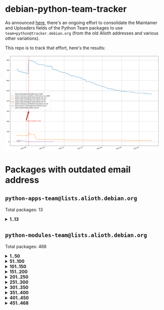 # debian-python-team-tracker



As announced [here](https://lists.debian.org/debian-python/2021/08/msg00006.html), there's an ongoing effort to consolidate the Maintainer and Uploaders fields of the Python Team packages to use `team+python@tracker.debian.org` (from the old Alioth addresses and various other variations).



This repo is to track that effort, here's the results:



![Python team emails](images/python_team_emails.svg)


# Packages with outdated email address

## `python-apps-team@lists.alioth.debian.org`
Total packages: 13
<details>
<summary><b>1..13</b></summary>


| # | Package | Version |
| --- | --- | --- |
| 1 | [ctop](https://tracker.debian.org/ctop) | 1.0.0-2.1 |
| 2 | [db2twitter](https://tracker.debian.org/db2twitter) | 0.6-1.1 |
| 3 | [dodgy](https://tracker.debian.org/dodgy) | 0.1.9-3 |
| 4 | [etm](https://tracker.debian.org/etm) | 3.2.30-1.1 |
| 5 | [freealchemist](https://tracker.debian.org/freealchemist) | 0.5-1.1 |
| 6 | [kanboard-cli](https://tracker.debian.org/kanboard-cli) | 0.0.2-1.1 |
| 7 | [lightyears](https://tracker.debian.org/lightyears) | 1.4-2 |
| 8 | [pipenv](https://tracker.debian.org/pipenv) | 11.9.0-1.1 |
| 9 | [prospector](https://tracker.debian.org/prospector) | 1.1.7-2 |
| 10 | [pybik](https://tracker.debian.org/pybik) | 3.0-3.1 |
| 11 | [retweet](https://tracker.debian.org/retweet) | 0.10-1.1 |
| 12 | [sinntp](https://tracker.debian.org/sinntp) | 1.6-1.2 |
| 13 | [smem](https://tracker.debian.org/smem) | 1.5-1.1 |
</details>

## `python-modules-team@lists.alioth.debian.org`
Total packages: 468
<details>
<summary><b>1..50</b></summary>


| # | Package | Version |
| --- | --- | --- |
| 1 | [anorack](https://tracker.debian.org/anorack) | 0.2.7-1 |
| 2 | [anosql](https://tracker.debian.org/anosql) | 1.0.1-1 |
| 3 | [asn1crypto](https://tracker.debian.org/asn1crypto) | 1.4.0-1 |
| 4 | [astral](https://tracker.debian.org/astral) | 1.6.1-2 |
| 5 | [authres](https://tracker.debian.org/authres) | 1.2.0-2 |
| 6 | [automat](https://tracker.debian.org/automat) | 20.2.0-1 |
| 7 | [azure-cosmos-table-python](https://tracker.debian.org/azure-cosmos-table-python) | 1.0.5+git20191025-5 |
| 8 | [bdist-nsi](https://tracker.debian.org/bdist-nsi) | 0.1.5-2 |
| 9 | [bernhard](https://tracker.debian.org/bernhard) | 0.2.6-2 |
| 10 | [betamax](https://tracker.debian.org/betamax) | 0.8.1-2 |
| 11 | [bibtexparser](https://tracker.debian.org/bibtexparser) | 1.1.0+ds-3 |
| 12 | [binaryornot](https://tracker.debian.org/binaryornot) | 0.4.4+dfsg-4 |
| 13 | [bitstruct](https://tracker.debian.org/bitstruct) | 8.9.0-1 |
| 14 | [case](https://tracker.debian.org/case) | 1.5.3+dfsg-3 |
| 15 | [cerealizer](https://tracker.debian.org/cerealizer) | 0.8.1-3 |
| 16 | [chardet](https://tracker.debian.org/chardet) | 4.0.0-1 |
| 17 | [chargebee-python](https://tracker.debian.org/chargebee-python) | 1.6.6-1 |
| 18 | [codicefiscale](https://tracker.debian.org/codicefiscale) | 0.9+ds0-2 |
| 19 | [colorclass](https://tracker.debian.org/colorclass) | 2.2.0-2.2 |
| 20 | [colorspacious](https://tracker.debian.org/colorspacious) | 1.1.2-2 |
| 21 | [commonmark](https://tracker.debian.org/commonmark) | 0.9.1-3 |
| 22 | [constantly](https://tracker.debian.org/constantly) | 15.1.0-2 |
| 23 | [contextlib2](https://tracker.debian.org/contextlib2) | 0.6.0.post1-1 |
| 24 | [cookiecutter](https://tracker.debian.org/cookiecutter) | 1.7.3-1 |
| 25 | [coreapi](https://tracker.debian.org/coreapi) | 2.3.3-4 |
| 26 | [coreschema](https://tracker.debian.org/coreschema) | 0.0.4-3 |
| 27 | [cov-core](https://tracker.debian.org/cov-core) | 1.15.0-3 |
| 28 | [cppy](https://tracker.debian.org/cppy) | 1.1.0-2 |
| 29 | [cram](https://tracker.debian.org/cram) | 0.7-4 |
| 30 | [cssutils](https://tracker.debian.org/cssutils) | 1.0.2-3 |
| 31 | [d2to1](https://tracker.debian.org/d2to1) | 0.2.12-2 |
| 32 | [debiancontributors](https://tracker.debian.org/debiancontributors) | 0.7.8-2 |
| 33 | [devpi-common](https://tracker.debian.org/devpi-common) | 3.2.2-1.1 |
| 34 | [django-ajax-selects](https://tracker.debian.org/django-ajax-selects) | 1.7.0-3 |
| 35 | [django-bitfield](https://tracker.debian.org/django-bitfield) | 1.9.6-2 |
| 36 | [django-dirtyfields](https://tracker.debian.org/django-dirtyfields) | 1.3.1-2 |
| 37 | [django-environ](https://tracker.debian.org/django-environ) | 0.4.4-2 |
| 38 | [django-filter](https://tracker.debian.org/django-filter) | 2.4.0-1 |
| 39 | [django-hvad](https://tracker.debian.org/django-hvad) | 1.8.0-1.1 |
| 40 | [django-js-reverse](https://tracker.debian.org/django-js-reverse) | 0.7.3-1.1 |
| 41 | [django-macaddress](https://tracker.debian.org/django-macaddress) | 1.5.0-2 |
| 42 | [django-memoize](https://tracker.debian.org/django-memoize) | 2.2.0+dfsg-1 |
| 43 | [django-nose](https://tracker.debian.org/django-nose) | 1.4.6-2.1 |
| 44 | [django-notification](https://tracker.debian.org/django-notification) | 1.2.0-3 |
| 45 | [django-pagination](https://tracker.debian.org/django-pagination) | 1.0.7-4 |
| 46 | [django-paintstore](https://tracker.debian.org/django-paintstore) | 0.2-4 |
| 47 | [django-picklefield](https://tracker.debian.org/django-picklefield) | 3.0.1-1 |
| 48 | [django-pipeline](https://tracker.debian.org/django-pipeline) | 1.6.14-3 |
| 49 | [django-simple-redis-admin](https://tracker.debian.org/django-simple-redis-admin) | 1.4.0-2 |
| 50 | [django-stronghold](https://tracker.debian.org/django-stronghold) | 0.3.0+debian-2 |
</details>
<details>
<summary><b>51..100</b></summary>

| # | Package | Version |
| --- | --- | --- |
| 51 | [django-webpack-loader](https://tracker.debian.org/django-webpack-loader) | 0.6.0-2 |
| 52 | [django-wkhtmltopdf](https://tracker.debian.org/django-wkhtmltopdf) | 3.3.0-1 |
| 53 | [django-xmlrpc](https://tracker.debian.org/django-xmlrpc) | 0.1.8-2 |
| 54 | [djangorestframework-api-key](https://tracker.debian.org/djangorestframework-api-key) | 2.0.0-2 |
| 55 | [dkimpy](https://tracker.debian.org/dkimpy) | 1.0.5-1 |
| 56 | [dnsdiag](https://tracker.debian.org/dnsdiag) | 2.0.2-1 |
| 57 | [dockerpty](https://tracker.debian.org/dockerpty) | 0.4.1-2 |
| 58 | [drf-generators](https://tracker.debian.org/drf-generators) | 0.5.0-1 |
| 59 | [elasticsearch-curator](https://tracker.debian.org/elasticsearch-curator) | 5.8.1-1 |
| 60 | [enum34](https://tracker.debian.org/enum34) | 1.1.6-4 |
| 61 | [enzyme](https://tracker.debian.org/enzyme) | 0.4.1-2 |
| 62 | [exam](https://tracker.debian.org/exam) | 0.10.5-3 |
| 63 | [factory-boy](https://tracker.debian.org/factory-boy) | 2.11.1-3 |
| 64 | [faker](https://tracker.debian.org/faker) | 0.9.3-0.1 |
| 65 | [fakesleep](https://tracker.debian.org/fakesleep) | 0.1-2 |
| 66 | [fastchunking](https://tracker.debian.org/fastchunking) | 0.0.3-2 |
| 67 | [feedgenerator](https://tracker.debian.org/feedgenerator) | 1.9-2 |
| 68 | [flask-api](https://tracker.debian.org/flask-api) | 1.1+dfsg-1.1 |
| 69 | [flask-babelex](https://tracker.debian.org/flask-babelex) | 0.9.4-1 |
| 70 | [flask-bcrypt](https://tracker.debian.org/flask-bcrypt) | 0.7.1-2 |
| 71 | [flask-compress](https://tracker.debian.org/flask-compress) | 1.4.0-3 |
| 72 | [flask-gravatar](https://tracker.debian.org/flask-gravatar) | 0.4.2-2 |
| 73 | [flask-htmlmin](https://tracker.debian.org/flask-htmlmin) | 1.3.2-2 |
| 74 | [flask-ldapconn](https://tracker.debian.org/flask-ldapconn) | 0.7.2-1.1 |
| 75 | [flask-limiter](https://tracker.debian.org/flask-limiter) | 1.0.1-2 |
| 76 | [flask-mail](https://tracker.debian.org/flask-mail) | 0.9.1+dfsg1-1.1 |
| 77 | [flask-mongoengine](https://tracker.debian.org/flask-mongoengine) | 0.9.3-4 |
| 78 | [flask-multistatic](https://tracker.debian.org/flask-multistatic) | 1.0-2 |
| 79 | [flask-script](https://tracker.debian.org/flask-script) | 2.0.6-2 |
| 80 | [flask-silk](https://tracker.debian.org/flask-silk) | 0.2-18 |
| 81 | [flask-wtf](https://tracker.debian.org/flask-wtf) | 0.14.3-1 |
| 82 | [flufl.enum](https://tracker.debian.org/flufl.enum) | 4.1.1-3 |
| 83 | [flufl.i18n](https://tracker.debian.org/flufl.i18n) | 3.0.1-1 |
| 84 | [flufl.lock](https://tracker.debian.org/flufl.lock) | 5.0.1-1 |
| 85 | [flufl.password](https://tracker.debian.org/flufl.password) | 1.3-3 |
| 86 | [flufl.testing](https://tracker.debian.org/flufl.testing) | 0.7-2 |
| 87 | [gerritlib](https://tracker.debian.org/gerritlib) | 0.8.0-2 |
| 88 | [gmplot](https://tracker.debian.org/gmplot) | 1.2.0-2 |
| 89 | [gtextfsm](https://tracker.debian.org/gtextfsm) | 1.1.0-2 |
| 90 | [gtts](https://tracker.debian.org/gtts) | 2.0.3-1 |
| 91 | [gtts-token](https://tracker.debian.org/gtts-token) | 1.1.3-1 |
| 92 | [guzzle-sphinx-theme](https://tracker.debian.org/guzzle-sphinx-theme) | 0.7.11-5 |
| 93 | [hachoir](https://tracker.debian.org/hachoir) | 3.1.0+dfsg-3 |
| 94 | [haproxy-log-analysis](https://tracker.debian.org/haproxy-log-analysis) | 2.0~b0-2 |
| 95 | [heapdict](https://tracker.debian.org/heapdict) | 1.0.1-1 |
| 96 | [hiro](https://tracker.debian.org/hiro) | 0.5-2 |
| 97 | [hypothesis-auto](https://tracker.debian.org/hypothesis-auto) | 1.1.4-2 |
| 98 | [importmagic](https://tracker.debian.org/importmagic) | 0.1.7-2 |
| 99 | [inflection](https://tracker.debian.org/inflection) | 0.3.1-2 |
| 100 | [json-tricks](https://tracker.debian.org/json-tricks) | 3.11.0-2 |
</details>
<details>
<summary><b>101..150</b></summary>

| # | Package | Version |
| --- | --- | --- |
| 101 | [jsonhyperschema-codec](https://tracker.debian.org/jsonhyperschema-codec) | 1.0.3-2 |
| 102 | [jupyter-sphinx-theme](https://tracker.debian.org/jupyter-sphinx-theme) | 0.0.6+ds1-10 |
| 103 | [kitchen](https://tracker.debian.org/kitchen) | 1.2.6-2 |
| 104 | [kivy](https://tracker.debian.org/kivy) | 1.11.0-2 |
| 105 | [lazr.delegates](https://tracker.debian.org/lazr.delegates) | 2.0.3-2 |
| 106 | [lazr.smtptest](https://tracker.debian.org/lazr.smtptest) | 2.0.3-2 |
| 107 | [lexicon](https://tracker.debian.org/lexicon) | 3.3.17-1 |
| 108 | [libthumbor](https://tracker.debian.org/libthumbor) | 1.3.3-2 |
| 109 | [logilab-constraint](https://tracker.debian.org/logilab-constraint) | 0.6.0-2 |
| 110 | [mako](https://tracker.debian.org/mako) | 1.1.3+ds1-2 |
| 111 | [manuel](https://tracker.debian.org/manuel) | 1.10.1-2 |
| 112 | [mercurial-extension-utils](https://tracker.debian.org/mercurial-extension-utils) | 1.5.1-3 |
| 113 | [mercurial-keyring](https://tracker.debian.org/mercurial-keyring) | 1.3.1-3 |
| 114 | [milksnake](https://tracker.debian.org/milksnake) | 0.1.5-1 |
| 115 | [mimerender](https://tracker.debian.org/mimerender) | 0.6.0-2 |
| 116 | [mmllib](https://tracker.debian.org/mmllib) | 0.3.0.post1-2 |
| 117 | [mockldap](https://tracker.debian.org/mockldap) | 0.3.0-4 |
| 118 | [modernize](https://tracker.debian.org/modernize) | 0.7-2 |
| 119 | [moksha.common](https://tracker.debian.org/moksha.common) | 1.2.5-4 |
| 120 | [mrtparse](https://tracker.debian.org/mrtparse) | 1.6-2 |
| 121 | [musicbrainzngs](https://tracker.debian.org/musicbrainzngs) | 0.7.1-2 |
| 122 | [mutagen](https://tracker.debian.org/mutagen) | 1.45.1-2 |
| 123 | [mwic](https://tracker.debian.org/mwic) | 0.7.8-1 |
| 124 | [mysql-connector-python](https://tracker.debian.org/mysql-connector-python) | 8.0.15-2 |
| 125 | [nb2plots](https://tracker.debian.org/nb2plots) | 0.6-2 |
| 126 | [netmiko](https://tracker.debian.org/netmiko) | 2.4.2-1 |
| 127 | [networkx](https://tracker.debian.org/networkx) | 2.5+ds-2 |
| 128 | [nose2](https://tracker.debian.org/nose2) | 0.9.2-1 |
| 129 | [nose2-cov](https://tracker.debian.org/nose2-cov) | 1.0a4-3 |
| 130 | [ntplib](https://tracker.debian.org/ntplib) | 0.3.3-2 |
| 131 | [numpy-stl](https://tracker.debian.org/numpy-stl) | 2.9.0-1 |
| 132 | [obsub](https://tracker.debian.org/obsub) | 0.2-4 |
| 133 | [okasha](https://tracker.debian.org/okasha) | 0.2.4-4 |
| 134 | [overpass](https://tracker.debian.org/overpass) | 0.7-1 |
| 135 | [pastescript](https://tracker.debian.org/pastescript) | 2.0.2-4 |
| 136 | [pep8](https://tracker.debian.org/pep8) | 1.7.1-9 |
| 137 | [pep8-naming](https://tracker.debian.org/pep8-naming) | 0.10.0-1 |
| 138 | [pg8000](https://tracker.debian.org/pg8000) | 1.10.6-2 |
| 139 | [pidcat](https://tracker.debian.org/pidcat) | 2.1.0-4 |
| 140 | [plastex](https://tracker.debian.org/plastex) | 2.1-2 |
| 141 | [portio](https://tracker.debian.org/portio) | 0.5-4 |
| 142 | [power](https://tracker.debian.org/power) | 1.4+dfsg-4 |
| 143 | [pprintpp](https://tracker.debian.org/pprintpp) | 0.4.0-2 |
| 144 | [preggy](https://tracker.debian.org/preggy) | 1.4.4-1 |
| 145 | [ptable](https://tracker.debian.org/ptable) | 0.9.2-2 |
| 146 | [py-radix](https://tracker.debian.org/py-radix) | 0.10.0-3 |
| 147 | [py3dns](https://tracker.debian.org/py3dns) | 3.2.1-1 |
| 148 | [pyasn1](https://tracker.debian.org/pyasn1) | 0.4.8-1 |
| 149 | [pybindgen](https://tracker.debian.org/pybindgen) | 0.20.0+dfsg1-2 |
| 150 | [pycallgraph](https://tracker.debian.org/pycallgraph) | 1.1.3-1.2 |
</details>
<details>
<summary><b>151..200</b></summary>

| # | Package | Version |
| --- | --- | --- |
| 151 | [pycxx](https://tracker.debian.org/pycxx) | 7.1.4-0.2 |
| 152 | [pydbus](https://tracker.debian.org/pydbus) | 0.6.0-4 |
| 153 | [pydenticon](https://tracker.debian.org/pydenticon) | 0.3.1-2 |
| 154 | [pydispatcher](https://tracker.debian.org/pydispatcher) | 2.0.5-2 |
| 155 | [pydle](https://tracker.debian.org/pydle) | 0.9.4-2 |
| 156 | [pyeapi](https://tracker.debian.org/pyeapi) | 0.8.1-2 |
| 157 | [pyenchant](https://tracker.debian.org/pyenchant) | 3.2.0-1 |
| 158 | [pyfg](https://tracker.debian.org/pyfg) | 0.50-2 |
| 159 | [pyfiglet](https://tracker.debian.org/pyfiglet) | 0.8.0+dfsg-1 |
| 160 | [pyfribidi](https://tracker.debian.org/pyfribidi) | 0.12.0+repack-7 |
| 161 | [pygeoif](https://tracker.debian.org/pygeoif) | 0.7-2 |
| 162 | [pygtail](https://tracker.debian.org/pygtail) | 0.6.1-2 |
| 163 | [pygtkspellcheck](https://tracker.debian.org/pygtkspellcheck) | 4.0.5-2 |
| 164 | [pyinotify](https://tracker.debian.org/pyinotify) | 0.9.6-1.3 |
| 165 | [pyiosxr](https://tracker.debian.org/pyiosxr) | 0.52-1.1 |
| 166 | [pyjavaproperties](https://tracker.debian.org/pyjavaproperties) | 0.7-2 |
| 167 | [pyjokes](https://tracker.debian.org/pyjokes) | 0.5.0-3 |
| 168 | [pykcs11](https://tracker.debian.org/pykcs11) | 1.5.10-1 |
| 169 | [pylama](https://tracker.debian.org/pylama) | 7.4.3-3 |
| 170 | [pylibmc](https://tracker.debian.org/pylibmc) | 1.5.2-3 |
| 171 | [pylint-celery](https://tracker.debian.org/pylint-celery) | 0.3-5 |
| 172 | [pylint-common](https://tracker.debian.org/pylint-common) | 0.2.5-4 |
| 173 | [pylint-django](https://tracker.debian.org/pylint-django) | 2.0.13-1 |
| 174 | [pylint-flask](https://tracker.debian.org/pylint-flask) | 0.5-4 |
| 175 | [pylint-plugin-utils](https://tracker.debian.org/pylint-plugin-utils) | 0.6-1 |
| 176 | [pymacs](https://tracker.debian.org/pymacs) | 0.25-3 |
| 177 | [pymodbus](https://tracker.debian.org/pymodbus) | 2.1.0+dfsg-2 |
| 178 | [pynag](https://tracker.debian.org/pynag) | 1.1.2+dfsg-2 |
| 179 | [pynliner](https://tracker.debian.org/pynliner) | 0.8.0-2 |
| 180 | [pyopengl](https://tracker.debian.org/pyopengl) | 3.1.5+dfsg-1 |
| 181 | [pyprind](https://tracker.debian.org/pyprind) | 2.11.2-2 |
| 182 | [pyquery](https://tracker.debian.org/pyquery) | 1.2.9-4 |
| 183 | [pyrad](https://tracker.debian.org/pyrad) | 2.1-2 |
| 184 | [pysimplesoap](https://tracker.debian.org/pysimplesoap) | 1.16.2-3 |
| 185 | [pysmi](https://tracker.debian.org/pysmi) | 0.3.2-2 |
| 186 | [pysodium](https://tracker.debian.org/pysodium) | 0.7.0-2 |
| 187 | [pyspf](https://tracker.debian.org/pyspf) | 2.0.14-2 |
| 188 | [pysrt](https://tracker.debian.org/pysrt) | 1.0.1-2 |
| 189 | [pyssim](https://tracker.debian.org/pyssim) | 0.2-2 |
| 190 | [pytaglib](https://tracker.debian.org/pytaglib) | 0.3.6+dfsg-2 |
| 191 | [pytds](https://tracker.debian.org/pytds) | 1.10.0-1 |
| 192 | [pytest-bdd](https://tracker.debian.org/pytest-bdd) | 3.2.1-1 |
| 193 | [pytest-cookies](https://tracker.debian.org/pytest-cookies) | 0.4.0-1 |
| 194 | [pytest-django](https://tracker.debian.org/pytest-django) | 3.5.1-1 |
| 195 | [pytest-expect](https://tracker.debian.org/pytest-expect) | 1.1.0-2 |
| 196 | [pytest-httpbin](https://tracker.debian.org/pytest-httpbin) | 1.0.0-2 |
| 197 | [pytest-runner](https://tracker.debian.org/pytest-runner) | 2.11.1-1.2 |
| 198 | [pytest-sugar](https://tracker.debian.org/pytest-sugar) | 0.9.4-1 |
| 199 | [pytest-tornado](https://tracker.debian.org/pytest-tornado) | 0.8.1-1 |
| 200 | [pytest-vcr](https://tracker.debian.org/pytest-vcr) | 1.0.2-2 |
</details>
<details>
<summary><b>201..250</b></summary>

| # | Package | Version |
| --- | --- | --- |
| 201 | [python-activipy](https://tracker.debian.org/python-activipy) | 0.1-7 |
| 202 | [python-adal](https://tracker.debian.org/python-adal) | 1.2.2-1 |
| 203 | [python-aiohttp-session](https://tracker.debian.org/python-aiohttp-session) | 2.9.0-2 |
| 204 | [python-aioinflux](https://tracker.debian.org/python-aioinflux) | 0.9.0-2 |
| 205 | [python-aiomeasures](https://tracker.debian.org/python-aiomeasures) | 0.5.14-3 |
| 206 | [python-amqplib](https://tracker.debian.org/python-amqplib) | 1.0.2-2 |
| 207 | [python-aptly](https://tracker.debian.org/python-aptly) | 0.12.10-2 |
| 208 | [python-args](https://tracker.debian.org/python-args) | 0.1.0-3 |
| 209 | [python-arpy](https://tracker.debian.org/python-arpy) | 1.1.1-4 |
| 210 | [python-astor](https://tracker.debian.org/python-astor) | 0.8.1-1 |
| 211 | [python-base58](https://tracker.debian.org/python-base58) | 1.0.3-1.1 |
| 212 | [python-bcdoc](https://tracker.debian.org/python-bcdoc) | 0.16.0-2 |
| 213 | [python-bitbucket-api](https://tracker.debian.org/python-bitbucket-api) | 0.5.0-3 |
| 214 | [python-box](https://tracker.debian.org/python-box) | 3.4.6-2 |
| 215 | [python-btrees](https://tracker.debian.org/python-btrees) | 4.3.1-2 |
| 216 | [python-cerberus](https://tracker.debian.org/python-cerberus) | 1.3.2-1 |
| 217 | [python-click-log](https://tracker.debian.org/python-click-log) | 0.2.1-2 |
| 218 | [python-clint](https://tracker.debian.org/python-clint) | 0.5.1-3 |
| 219 | [python-cluster](https://tracker.debian.org/python-cluster) | 1.3.3-3 |
| 220 | [python-coloredlogs](https://tracker.debian.org/python-coloredlogs) | 7.3-2 |
| 221 | [python-colour](https://tracker.debian.org/python-colour) | 0.1.5-2 |
| 222 | [python-consul](https://tracker.debian.org/python-consul) | 0.7.1-1.1 |
| 223 | [python-cookies](https://tracker.debian.org/python-cookies) | 2.2.1-3 |
| 224 | [python-cpuinfo](https://tracker.debian.org/python-cpuinfo) | 5.0.0-2 |
| 225 | [python-crcmod](https://tracker.debian.org/python-crcmod) | 1.7+dfsg-2 |
| 226 | [python-cs](https://tracker.debian.org/python-cs) | 2.7.1-1 |
| 227 | [python-dbfread](https://tracker.debian.org/python-dbfread) | 2.0.7-3 |
| 228 | [python-decorator](https://tracker.debian.org/python-decorator) | 4.4.2-2 |
| 229 | [python-demjson](https://tracker.debian.org/python-demjson) | 2.2.4-5 |
| 230 | [python-diaspy](https://tracker.debian.org/python-diaspy) | 0.6.0-2 |
| 231 | [python-dictobj](https://tracker.debian.org/python-dictobj) | 0.4-4 |
| 232 | [python-distutils-extra](https://tracker.debian.org/python-distutils-extra) | 2.45 |
| 233 | [python-django-casclient](https://tracker.debian.org/python-django-casclient) | 1.5.3-1 |
| 234 | [python-django-etcd-settings](https://tracker.debian.org/python-django-etcd-settings) | 0.1.13+dfsg-3 |
| 235 | [python-django-gravatar2](https://tracker.debian.org/python-django-gravatar2) | 1.4.4-2 |
| 236 | [python-django-jsonfield](https://tracker.debian.org/python-django-jsonfield) | 1.4.0-2 |
| 237 | [python-django-push-notifications](https://tracker.debian.org/python-django-push-notifications) | 1.4.1-1 |
| 238 | [python-django-simple-history](https://tracker.debian.org/python-django-simple-history) | 2.7.0-1.1 |
| 239 | [python-dpkt](https://tracker.debian.org/python-dpkt) | 1.9.2-2 |
| 240 | [python-easywebdav](https://tracker.debian.org/python-easywebdav) | 1.2.0-8 |
| 241 | [python-envparse](https://tracker.debian.org/python-envparse) | 0.2.0-2 |
| 242 | [python-envs](https://tracker.debian.org/python-envs) | 1.2.6-1.1 |
| 243 | [python-epc](https://tracker.debian.org/python-epc) | 0.0.5-3 |
| 244 | [python-etcd](https://tracker.debian.org/python-etcd) | 0.4.5-2 |
| 245 | [python-ethtool](https://tracker.debian.org/python-ethtool) | 0.14-3 |
| 246 | [python-ewmh](https://tracker.debian.org/python-ewmh) | 0.1.6-2 |
| 247 | [python-exotel](https://tracker.debian.org/python-exotel) | 0.1.5-2 |
| 248 | [python-feather-format](https://tracker.debian.org/python-feather-format) | 0.3.1+dfsg1-4 |
| 249 | [python-flaky](https://tracker.debian.org/python-flaky) | 3.7.0-1 |
| 250 | [python-genty](https://tracker.debian.org/python-genty) | 1.3.2-1 |
</details>
<details>
<summary><b>251..300</b></summary>

| # | Package | Version |
| --- | --- | --- |
| 251 | [python-geoip2](https://tracker.debian.org/python-geoip2) | 2.9.0+dfsg1-2 |
| 252 | [python-gflags](https://tracker.debian.org/python-gflags) | 1.5.1-7 |
| 253 | [python-glob2](https://tracker.debian.org/python-glob2) | 0.5-3 |
| 254 | [python-hashids](https://tracker.debian.org/python-hashids) | 1.3.1-1 |
| 255 | [python-hidapi](https://tracker.debian.org/python-hidapi) | 0.9.0.post3-2 |
| 256 | [python-hiredis](https://tracker.debian.org/python-hiredis) | 1.0.1-1 |
| 257 | [python-hpilo](https://tracker.debian.org/python-hpilo) | 4.3-3 |
| 258 | [python-html2text](https://tracker.debian.org/python-html2text) | 2020.1.16-1 |
| 259 | [python-http-parser](https://tracker.debian.org/python-http-parser) | 0.9.0-1 |
| 260 | [python-httptools](https://tracker.debian.org/python-httptools) | 0.1.1-1 |
| 261 | [python-icalendar](https://tracker.debian.org/python-icalendar) | 4.0.3-4 |
| 262 | [python-iniparse](https://tracker.debian.org/python-iniparse) | 0.4-3 |
| 263 | [python-ipaddress](https://tracker.debian.org/python-ipaddress) | 1.0.23-1 |
| 264 | [python-ipfix](https://tracker.debian.org/python-ipfix) | 0.9.7-2 |
| 265 | [python-irodsclient](https://tracker.debian.org/python-irodsclient) | 0.8.1-2 |
| 266 | [python-isc-dhcp-leases](https://tracker.debian.org/python-isc-dhcp-leases) | 0.9.1-2 |
| 267 | [python-isoweek](https://tracker.debian.org/python-isoweek) | 1.3.3-3 |
| 268 | [python-jmespath](https://tracker.debian.org/python-jmespath) | 0.10.0-1 |
| 269 | [python-jsonrpc](https://tracker.debian.org/python-jsonrpc) | 1.13.0-1 |
| 270 | [python-junit-xml](https://tracker.debian.org/python-junit-xml) | 1.9-1 |
| 271 | [python-kanboard](https://tracker.debian.org/python-kanboard) | 1.0.1-1.1 |
| 272 | [python-langdetect](https://tracker.debian.org/python-langdetect) | 1.0.7-4 |
| 273 | [python-ldap](https://tracker.debian.org/python-ldap) | 3.2.0-4 |
| 274 | [python-ldapdomaindump](https://tracker.debian.org/python-ldapdomaindump) | 0.9.3-1 |
| 275 | [python-libguess](https://tracker.debian.org/python-libguess) | 1.1-4 |
| 276 | [python-logfury](https://tracker.debian.org/python-logfury) | 0.1.2-4 |
| 277 | [python-mailer](https://tracker.debian.org/python-mailer) | 0.8.1-4 |
| 278 | [python-mastodon](https://tracker.debian.org/python-mastodon) | 1.5.1-1 |
| 279 | [python-mccabe](https://tracker.debian.org/python-mccabe) | 0.6.1-3 |
| 280 | [python-measurement](https://tracker.debian.org/python-measurement) | 2.0.1-2 |
| 281 | [python-meld3](https://tracker.debian.org/python-meld3) | 1.0.2-3 |
| 282 | [python-mnemonic](https://tracker.debian.org/python-mnemonic) | 0.19-1 |
| 283 | [python-model-mommy](https://tracker.debian.org/python-model-mommy) | 1.6.0-2 |
| 284 | [python-morris](https://tracker.debian.org/python-morris) | 1.2-2 |
| 285 | [python-mpegdash](https://tracker.debian.org/python-mpegdash) | 0.2.0-1 |
| 286 | [python-multidict](https://tracker.debian.org/python-multidict) | 5.1.0-1 |
| 287 | [python-nine](https://tracker.debian.org/python-nine) | 1.1.0-1 |
| 288 | [python-noise](https://tracker.debian.org/python-noise) | 1.2.3-3 |
| 289 | [python-notify2](https://tracker.debian.org/python-notify2) | 0.3-4 |
| 290 | [python-ntlm-auth](https://tracker.debian.org/python-ntlm-auth) | 1.4.0-1 |
| 291 | [python-offtrac](https://tracker.debian.org/python-offtrac) | 0.1.0-2.1 |
| 292 | [python-opcua](https://tracker.debian.org/python-opcua) | 0.98.11-1 |
| 293 | [python-openid-cla](https://tracker.debian.org/python-openid-cla) | 1.2-2 |
| 294 | [python-openid-teams](https://tracker.debian.org/python-openid-teams) | 1.2-2 |
| 295 | [python-openidc-client](https://tracker.debian.org/python-openidc-client) | 0.6.0-1.1 |
| 296 | [python-opentimestamps](https://tracker.debian.org/python-opentimestamps) | 0.4.1-1 |
| 297 | [python-padme](https://tracker.debian.org/python-padme) | 1.1.1-3 |
| 298 | [python-pampy](https://tracker.debian.org/python-pampy) | 1.8.4-2 |
| 299 | [python-path-and-address](https://tracker.debian.org/python-path-and-address) | 2.0.1-2 |
| 300 | [python-pathtools](https://tracker.debian.org/python-pathtools) | 0.1.2-4 |
</details>
<details>
<summary><b>301..350</b></summary>

| # | Package | Version |
| --- | --- | --- |
| 301 | [python-paypal](https://tracker.debian.org/python-paypal) | 1.2.5-3 |
| 302 | [python-peakutils](https://tracker.debian.org/python-peakutils) | 1.3.3+ds-2 |
| 303 | [python-pem](https://tracker.debian.org/python-pem) | 19.1.0-1 |
| 304 | [python-persistent](https://tracker.debian.org/python-persistent) | 4.6.4-0.2 |
| 305 | [python-pex](https://tracker.debian.org/python-pex) | 1.1.14-3.1 |
| 306 | [python-pgpdump](https://tracker.debian.org/python-pgpdump) | 1.5-2 |
| 307 | [python-pgspecial](https://tracker.debian.org/python-pgspecial) | 1.11.10+dfsg1-1 |
| 308 | [python-phonenumbers](https://tracker.debian.org/python-phonenumbers) | 8.12.1-1 |
| 309 | [python-picklable-itertools](https://tracker.debian.org/python-picklable-itertools) | 0.1.1-3 |
| 310 | [python-plaster](https://tracker.debian.org/python-plaster) | 1.0-2 |
| 311 | [python-plaster-pastedeploy](https://tracker.debian.org/python-plaster-pastedeploy) | 0.5-3 |
| 312 | [python-prctl](https://tracker.debian.org/python-prctl) | 1.7-2 |
| 313 | [python-preshed](https://tracker.debian.org/python-preshed) | 3.0.2-1 |
| 314 | [python-pretend](https://tracker.debian.org/python-pretend) | 1.0.9-1 |
| 315 | [python-prettylog](https://tracker.debian.org/python-prettylog) | 0.1.0-2 |
| 316 | [python-priority](https://tracker.debian.org/python-priority) | 1.3.0-3 |
| 317 | [python-progressbar](https://tracker.debian.org/python-progressbar) | 2.5-2 |
| 318 | [python-pskc](https://tracker.debian.org/python-pskc) | 1.1-3 |
| 319 | [python-py-zipkin](https://tracker.debian.org/python-py-zipkin) | 0.15.0-1.1 |
| 320 | [python-pyasn1-modules](https://tracker.debian.org/python-pyasn1-modules) | 0.2.1-1 |
| 321 | [python-pyftpdlib](https://tracker.debian.org/python-pyftpdlib) | 1.5.4-2 |
| 322 | [python-pygerrit2](https://tracker.debian.org/python-pygerrit2) | 2.0.4-2 |
| 323 | [python-pypump](https://tracker.debian.org/python-pypump) | 0.7-3 |
| 324 | [python-pysnmp4-apps](https://tracker.debian.org/python-pysnmp4-apps) | 0.3.2-2.2 |
| 325 | [python-pysnmp4-mibs](https://tracker.debian.org/python-pysnmp4-mibs) | 0.1.3-3 |
| 326 | [python-pytest-benchmark](https://tracker.debian.org/python-pytest-benchmark) | 3.2.2-2 |
| 327 | [python-pyvmomi](https://tracker.debian.org/python-pyvmomi) | 6.7.1-3 |
| 328 | [python-rarfile](https://tracker.debian.org/python-rarfile) | 3.1-1 |
| 329 | [python-ratelimiter](https://tracker.debian.org/python-ratelimiter) | 1.2.0.post0-1 |
| 330 | [python-redisearch-py](https://tracker.debian.org/python-redisearch-py) | 1.0.0-1 |
| 331 | [python-releases](https://tracker.debian.org/python-releases) | 1.6.3-1 |
| 332 | [python-repoze.lru](https://tracker.debian.org/python-repoze.lru) | 0.7-2 |
| 333 | [python-repoze.sphinx.autointerface](https://tracker.debian.org/python-repoze.sphinx.autointerface) | 0.8-0.2 |
| 334 | [python-repoze.tm2](https://tracker.debian.org/python-repoze.tm2) | 2.0-2 |
| 335 | [python-requests-ntlm](https://tracker.debian.org/python-requests-ntlm) | 1.1.0-1.1 |
| 336 | [python-requirements-detector](https://tracker.debian.org/python-requirements-detector) | 0.6-2 |
| 337 | [python-restless](https://tracker.debian.org/python-restless) | 2.1.1-2 |
| 338 | [python-rpaths](https://tracker.debian.org/python-rpaths) | 0.13-1.1 |
| 339 | [python-rply](https://tracker.debian.org/python-rply) | 0.7.7-2 |
| 340 | [python-schedutils](https://tracker.debian.org/python-schedutils) | 0.6-2.1 |
| 341 | [python-schema](https://tracker.debian.org/python-schema) | 0.6.7-3 |
| 342 | [python-schroot](https://tracker.debian.org/python-schroot) | 0.4-4 |
| 343 | [python-scp](https://tracker.debian.org/python-scp) | 0.13.0-2 |
| 344 | [python-scripttest](https://tracker.debian.org/python-scripttest) | 1.3-3 |
| 345 | [python-scruffy](https://tracker.debian.org/python-scruffy) | 0.3.3-2 |
| 346 | [python-sdnotify](https://tracker.debian.org/python-sdnotify) | 0.3.1-2 |
| 347 | [python-serverfiles](https://tracker.debian.org/python-serverfiles) | 0.3.0-1 |
| 348 | [python-service-identity](https://tracker.debian.org/python-service-identity) | 18.1.0-6 |
| 349 | [python-sexpdata](https://tracker.debian.org/python-sexpdata) | 0.0.3-2 |
| 350 | [python-shade](https://tracker.debian.org/python-shade) | 1.30.0-3 |
</details>
<details>
<summary><b>351..400</b></summary>

| # | Package | Version |
| --- | --- | --- |
| 351 | [python-shellescape](https://tracker.debian.org/python-shellescape) | 3.4.1-4 |
| 352 | [python-simpy](https://tracker.debian.org/python-simpy) | 2.3.1+dfsg-2 |
| 353 | [python-simpy3](https://tracker.debian.org/python-simpy3) | 3.0.11-2 |
| 354 | [python-slimmer](https://tracker.debian.org/python-slimmer) | 0.1.30-8 |
| 355 | [python-slugify](https://tracker.debian.org/python-slugify) | 4.0.0-1 |
| 356 | [python-smstrade](https://tracker.debian.org/python-smstrade) | 0.2.4-6 |
| 357 | [python-socketpool](https://tracker.debian.org/python-socketpool) | 0.5.3-5 |
| 358 | [python-sphinx-issues](https://tracker.debian.org/python-sphinx-issues) | 1.2.0-2 |
| 359 | [python-spur](https://tracker.debian.org/python-spur) | 0.3.21-1 |
| 360 | [python-srp](https://tracker.debian.org/python-srp) | 1.0.15-1 |
| 361 | [python-statsd](https://tracker.debian.org/python-statsd) | 3.3.0-2 |
| 362 | [python-stopit](https://tracker.debian.org/python-stopit) | 1.1.2-1 |
| 363 | [python-structlog](https://tracker.debian.org/python-structlog) | 20.1.0-1 |
| 364 | [python-sunlight](https://tracker.debian.org/python-sunlight) | 1.1.5-3 |
| 365 | [python-suntime](https://tracker.debian.org/python-suntime) | 1.2.5-2 |
| 366 | [python-tempita](https://tracker.debian.org/python-tempita) | 0.5.2-6 |
| 367 | [python-test-server](https://tracker.debian.org/python-test-server) | 0.0.27-2 |
| 368 | [python-testing.common.database](https://tracker.debian.org/python-testing.common.database) | 2.0.0-2 |
| 369 | [python-testing.mysqld](https://tracker.debian.org/python-testing.mysqld) | 1.4.0-4 |
| 370 | [python-testing.postgresql](https://tracker.debian.org/python-testing.postgresql) | 1.3.0-2 |
| 371 | [python-thriftpy](https://tracker.debian.org/python-thriftpy) | 0.3.9+ds1-1 |
| 372 | [python-tinycss](https://tracker.debian.org/python-tinycss) | 0.4-3 |
| 373 | [python-tktreectrl](https://tracker.debian.org/python-tktreectrl) | 2.0.2-3 |
| 374 | [python-translationstring](https://tracker.debian.org/python-translationstring) | 1.4-1 |
| 375 | [python-twitter](https://tracker.debian.org/python-twitter) | 3.3-2 |
| 376 | [python-typeguard](https://tracker.debian.org/python-typeguard) | 2.2.2-1.1 |
| 377 | [python-udatetime](https://tracker.debian.org/python-udatetime) | 0.0.16-4 |
| 378 | [python-unicodecsv](https://tracker.debian.org/python-unicodecsv) | 0.14.1-2 |
| 379 | [python-urlobject](https://tracker.debian.org/python-urlobject) | 2.4.3-3 |
| 380 | [python-urwidtrees](https://tracker.debian.org/python-urwidtrees) | 1.0.3.dev0-1 |
| 381 | [python-utils](https://tracker.debian.org/python-utils) | 2.3.0-2 |
| 382 | [python-vagrant](https://tracker.debian.org/python-vagrant) | 0.5.15-3 |
| 383 | [python-venusian](https://tracker.debian.org/python-venusian) | 3.0.0-1 |
| 384 | [python-vobject](https://tracker.debian.org/python-vobject) | 0.9.6.1-0.2 |
| 385 | [python-webob](https://tracker.debian.org/python-webob) | 1:1.8.6-1.1 |
| 386 | [python-wget](https://tracker.debian.org/python-wget) | 3.2-3 |
| 387 | [python-wheezy.template](https://tracker.debian.org/python-wheezy.template) | 0.1.167-2 |
| 388 | [python-whoosh](https://tracker.debian.org/python-whoosh) | 2.7.4+git6-g9134ad92-5 |
| 389 | [python-wither](https://tracker.debian.org/python-wither) | 1.1-2 |
| 390 | [python-wsgilog](https://tracker.debian.org/python-wsgilog) | 0.3.1-3 |
| 391 | [python-yaswfp](https://tracker.debian.org/python-yaswfp) | 0.9.3-1.1 |
| 392 | [python-zc.customdoctests](https://tracker.debian.org/python-zc.customdoctests) | 1.0.1-2 |
| 393 | [python-zipp](https://tracker.debian.org/python-zipp) | 1.0.0-3 |
| 394 | [python-zxcvbn](https://tracker.debian.org/python-zxcvbn) | 4.4.28-2 |
| 395 | [python3-proselint](https://tracker.debian.org/python3-proselint) | 0.10.2-2 |
| 396 | [pythondialog](https://tracker.debian.org/pythondialog) | 3.5.1-1 |
| 397 | [pytoml](https://tracker.debian.org/pytoml) | 0.1.21-1 |
| 398 | [pyuca](https://tracker.debian.org/pyuca) | 1.2-2 |
| 399 | [pyutilib](https://tracker.debian.org/pyutilib) | 5.8.0-1 |
| 400 | [pywavelets](https://tracker.debian.org/pywavelets) | 1.1.1-1 |
</details>
<details>
<summary><b>401..450</b></summary>

| # | Package | Version |
| --- | --- | --- |
| 401 | [pywinrm](https://tracker.debian.org/pywinrm) | 0.3.0-2 |
| 402 | [quark-sphinx-theme](https://tracker.debian.org/quark-sphinx-theme) | 0.5.1-2 |
| 403 | [recommonmark](https://tracker.debian.org/recommonmark) | 0.6.0+ds-1 |
| 404 | [redis-py-cluster](https://tracker.debian.org/redis-py-cluster) | 2.0.0-1 |
| 405 | [reparser](https://tracker.debian.org/reparser) | 1.4.3-1 |
| 406 | [requests-aws](https://tracker.debian.org/requests-aws) | 0.1.5-2 |
| 407 | [ripe-atlas-cousteau](https://tracker.debian.org/ripe-atlas-cousteau) | 1.4.2-3 |
| 408 | [ripe-atlas-sagan](https://tracker.debian.org/ripe-atlas-sagan) | 1.2.2-2 |
| 409 | [robot-detection](https://tracker.debian.org/robot-detection) | 0.4.0-2 |
| 410 | [routes](https://tracker.debian.org/routes) | 2.5.1-1 |
| 411 | [sgmllib3k](https://tracker.debian.org/sgmllib3k) | 1.0.0-3 |
| 412 | [simplegeneric](https://tracker.debian.org/simplegeneric) | 0.8.1-3 |
| 413 | [singledispatch](https://tracker.debian.org/singledispatch) | 3.4.0.3-3 |
| 414 | [sireader](https://tracker.debian.org/sireader) | 1.1.1-2 |
| 415 | [sleekxmpp](https://tracker.debian.org/sleekxmpp) | 1.3.3-6 |
| 416 | [slimit](https://tracker.debian.org/slimit) | 0.8.1-4 |
| 417 | [smartypants](https://tracker.debian.org/smartypants) | 2.0.0-2 |
| 418 | [sortedcontainers](https://tracker.debian.org/sortedcontainers) | 2.1.0-2 |
| 419 | [speaklater](https://tracker.debian.org/speaklater) | 1.3-5 |
| 420 | [sphinx](https://tracker.debian.org/sphinx) | 1.8.5-2 |
| 421 | [sphinx](https://tracker.debian.org/sphinx) | 1.8.5-3 |
| 422 | [sphinx](https://tracker.debian.org/sphinx) | 1.8.5-4 |
| 423 | [sphinx](https://tracker.debian.org/sphinx) | 1.8.5-5 |
| 424 | [sphinx](https://tracker.debian.org/sphinx) | 2.4.3-2 |
| 425 | [sphinx](https://tracker.debian.org/sphinx) | 2.4.3-4 |
| 426 | [sphinx-autorun](https://tracker.debian.org/sphinx-autorun) | 1.1.0-3.1 |
| 427 | [sphinx-celery](https://tracker.debian.org/sphinx-celery) | 2.0.0-1 |
| 428 | [sphinx-intl](https://tracker.debian.org/sphinx-intl) | 2.0.1-2 |
| 429 | [sphinxcontrib-devhelp](https://tracker.debian.org/sphinxcontrib-devhelp) | 1.0.2-2 |
| 430 | [sphinxcontrib-doxylink](https://tracker.debian.org/sphinxcontrib-doxylink) | 1.5-1 |
| 431 | [sphinxcontrib-log-cabinet](https://tracker.debian.org/sphinxcontrib-log-cabinet) | 1.0.1-2 |
| 432 | [sphinxcontrib-qthelp](https://tracker.debian.org/sphinxcontrib-qthelp) | 1.0.3-2 |
| 433 | [sphinxcontrib-rubydomain](https://tracker.debian.org/sphinxcontrib-rubydomain) | 0.1~dev-20100804-2 |
| 434 | [sphinxcontrib-websupport](https://tracker.debian.org/sphinxcontrib-websupport) | 1.2.4-1 |
| 435 | [sphinxtesters](https://tracker.debian.org/sphinxtesters) | 0.2.3-1 |
| 436 | [sshpubkeys](https://tracker.debian.org/sshpubkeys) | 3.1.0-2.1 |
| 437 | [sshtunnel](https://tracker.debian.org/sshtunnel) | 0.1.4-2 |
| 438 | [stardicter](https://tracker.debian.org/stardicter) | 1.2-1 |
| 439 | [straight.plugin](https://tracker.debian.org/straight.plugin) | 1.4.1-3 |
| 440 | [stsci.distutils](https://tracker.debian.org/stsci.distutils) | 0.3.7-5 |
| 441 | [tagpy](https://tracker.debian.org/tagpy) | 2013.1-7 |
| 442 | [terminaltables](https://tracker.debian.org/terminaltables) | 3.1.0-3 |
| 443 | [texext](https://tracker.debian.org/texext) | 0.6.6-2 |
| 444 | [tinydb](https://tracker.debian.org/tinydb) | 3.15.2-2 |
| 445 | [translation-finder](https://tracker.debian.org/translation-finder) | 1.0-1 |
| 446 | [transmissionrpc](https://tracker.debian.org/transmissionrpc) | 0.11-4 |
| 447 | [txws](https://tracker.debian.org/txws) | 0.9.1-4 |
| 448 | [txzmq](https://tracker.debian.org/txzmq) | 0.8.0-2 |
| 449 | [typogrify](https://tracker.debian.org/typogrify) | 1:2.0.7-2 |
| 450 | [u-msgpack-python](https://tracker.debian.org/u-msgpack-python) | 2.3.0-2 |
</details>
<details>
<summary><b>451..468</b></summary>

| # | Package | Version |
| --- | --- | --- |
| 451 | [utidylib](https://tracker.debian.org/utidylib) | 0.5-3 |
| 452 | [vim-autopep8](https://tracker.debian.org/vim-autopep8) | 1.2.0-2 |
| 453 | [vsts-cd-manager](https://tracker.debian.org/vsts-cd-manager) | 1.0.2-3 |
| 454 | [wchartype](https://tracker.debian.org/wchartype) | 0.1-2 |
| 455 | [webpy](https://tracker.debian.org/webpy) | 1:0.61-1 |
| 456 | [whichcraft](https://tracker.debian.org/whichcraft) | 0.4.1-2 |
| 457 | [wikitrans](https://tracker.debian.org/wikitrans) | 1.3-1 |
| 458 | [willow](https://tracker.debian.org/willow) | 1.4-1 |
| 459 | [wlc](https://tracker.debian.org/wlc) | 1.2-1 |
| 460 | [wokkel](https://tracker.debian.org/wokkel) | 18.0.0-3.1 |
| 461 | [wsgiproxy2](https://tracker.debian.org/wsgiproxy2) | 0.4.5-1.1 |
| 462 | [wtf-peewee](https://tracker.debian.org/wtf-peewee) | 3.0.0+dfsg-2 |
| 463 | [wtforms](https://tracker.debian.org/wtforms) | 2.2.1-2 |
| 464 | [xhtml2pdf](https://tracker.debian.org/xhtml2pdf) | 0.2.4-1 |
| 465 | [xlwt](https://tracker.debian.org/xlwt) | 1.3.0-3 |
| 466 | [zc.lockfile](https://tracker.debian.org/zc.lockfile) | 2.0-1 |
| 467 | [zict](https://tracker.debian.org/zict) | 2.0.0-1 |
| 468 | [zope.deprecation](https://tracker.debian.org/zope.deprecation) | 4.4.0-4 |
</details>
